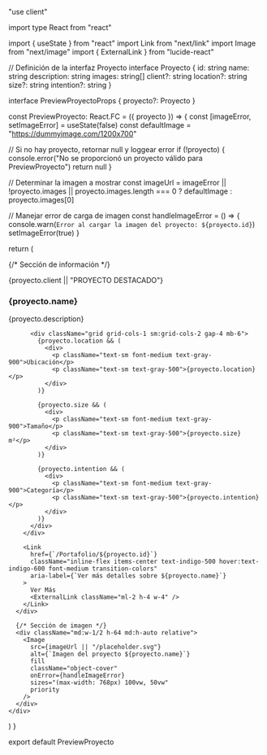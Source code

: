 "use client"

import type React from "react"

import { useState } from "react"
import Link from "next/link"
import Image from "next/image"
import { ExternalLink } from "lucide-react"

// Definición de la interfaz Proyecto
interface Proyecto {
  id: string
  name: string
  description: string
  images: string[]
  client?: string
  location?: string
  size?: string
  intention?: string
}

interface PreviewProyectoProps {
  proyecto?: Proyecto
}

const PreviewProyecto: React.FC<PreviewProyectoProps> = ({ proyecto }) => {
  const [imageError, setImageError] = useState(false)
  const defaultImage = "https://dummyimage.com/1200x700"

  // Si no hay proyecto, retornar null y loggear error
  if (!proyecto) {
    console.error("No se proporcionó un proyecto válido para PreviewProyecto")
    return null
  }

  // Determinar la imagen a mostrar
  const imageUrl = imageError || !proyecto.images || proyecto.images.length === 0 ? defaultImage : proyecto.images[0]

  // Manejar error de carga de imagen
  const handleImageError = () => {
    console.warn(`Error al cargar la imagen del proyecto: ${proyecto.id}`)
    setImageError(true)
  }

  return (
    <div className="flex flex-col md:flex-row gap-8 rounded-lg overflow-hidden bg-white shadow-sm hover:shadow-md transition-shadow duration-300">
      {/* Sección de información */}
      <div className="flex flex-col justify-between p-6 md:w-1/2">
        <div>
          <p className="text-indigo-500 font-medium mb-2">{proyecto.client || "PROYECTO DESTACADO"}</p>
          <h3 className="text-2xl font-bold text-gray-900 mb-3">{proyecto.name}</h3>
          <p className="text-gray-500 mb-6 line-clamp-3">{proyecto.description}</p>

          <div className="grid grid-cols-1 sm:grid-cols-2 gap-4 mb-6">
            {proyecto.location && (
              <div>
                <p className="text-sm font-medium text-gray-900">Ubicación</p>
                <p className="text-sm text-gray-500">{proyecto.location}</p>
              </div>
            )}

            {proyecto.size && (
              <div>
                <p className="text-sm font-medium text-gray-900">Tamaño</p>
                <p className="text-sm text-gray-500">{proyecto.size} m²</p>
              </div>
            )}

            {proyecto.intention && (
              <div>
                <p className="text-sm font-medium text-gray-900">Categoría</p>
                <p className="text-sm text-gray-500">{proyecto.intention}</p>
              </div>
            )}
          </div>
        </div>

        <Link
          href={`/Portafolio/${proyecto.id}`}
          className="inline-flex items-center text-indigo-500 hover:text-indigo-600 font-medium transition-colors"
          aria-label={`Ver más detalles sobre ${proyecto.name}`}
        >
          Ver Más
          <ExternalLink className="ml-2 h-4 w-4" />
        </Link>
      </div>

      {/* Sección de imagen */}
      <div className="md:w-1/2 h-64 md:h-auto relative">
        <Image
          src={imageUrl || "/placeholder.svg"}
          alt={`Imagen del proyecto ${proyecto.name}`}
          fill
          className="object-cover"
          onError={handleImageError}
          sizes="(max-width: 768px) 100vw, 50vw"
          priority
        />
      </div>
    </div>
  )
}

export default PreviewProyecto
